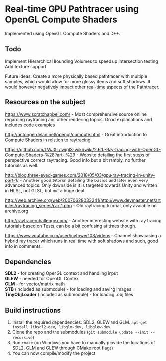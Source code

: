 # Real-time GPU Pathtracer using OpenGL Compute Shaders
Implemented using OpenGL Compute Shaders and C++.  
   
## Todo 
Implement Hierarchical Bounding Volumes to speed up intersection testing  
Add texture support  
  
Future ideas:
Create a more physically based pathtracer with multiple samples, which would allow for more glossy items and soft shadows. It would however negatively impact other real-time aspects of the Pathtracer.  

## Resources on the subject  
https://www.scratchapixel.com/ - Most comprehensive source online regarding raytracing and other rendering topics. Good explanations and includes code examples.  
  
http://antongerdelan.net/opengl/compute.html - Great introduction to Compute Shaders in relation to raytracing. 

https://github.com/LWJGL/lwjgl3-wiki/wiki/2.6.1.-Ray-tracing-with-OpenGL-Compute-Shaders-%28Part-I%29 - 
Website detailing the first steps of perspective correct raytracing. Good info but a bit rambly, no further tutorials as well.

http://blog.three-eyed-games.com/2018/05/03/gpu-ray-tracing-in-unity-part-1/ - Another good tutorial detailing the basics and later even very advanced topics. Only downside is it is targeted towards Unity and written in HLSL, not GLSL, but not a huge deal. 
 
http://web.archive.org/web/20070628033341/http://www.devmaster.net/articles/raytracing_series/part1.php - Old raytracing tutorial, only avaiable on archive.org 

http://raytracerchallenge.com/ - Another interesting website with ray tracing tutorials based on Tests, can be a bit confusing at times though.  

https://www.youtube.com/user/icytower103/videos - Channel showcasing a hybrid ray tracer which runs in real time with soft shadows and such, good info in comments.  

## Dependencies  
**SDL2** - for creating OpenGL context and handling input  
**GLEW** - needed for OpenGL Contex  
**GLM** - for vector/matrix math  
**STB** (included as submodule) - for loading and saving images  
**TinyObjLoader** (included as submodule) - for loading .obj files

## Build instructions   
1. Install the required dependencies: SDL2, GLEW and GLM.  `apt-get install libsdl2-dev, libglm-dev, libglew-dev`  
2. Clone the repo and the submodules (`git submodule update --init --recursive`)
3. Run `cmake` (on Windows you have to manually provide the locations of SDL2, GLM and GLEW through CMake root flags)  
4. You can now compile/modify the project  
